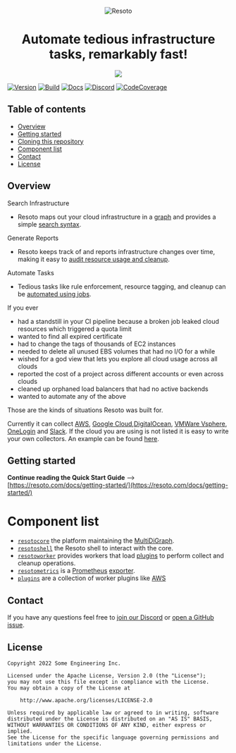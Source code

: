 <p align="center"><img src="https://raw.githubusercontent.com/someengineering/resoto/main/misc/resoto_200.png" alt="Resoto"/>
<h1 align="center">Automate tedious infrastructure tasks, remarkably fast!</h1></p>

<p align="center"><img src="https://raw.githubusercontent.com/someengineering/resoto/main/misc/resoto_banner.png" /></p>

[![Version](https://img.shields.io/github/v/tag/someengineering/resoto?label=latest)](https://github.com/someengineering/resoto/tags/)
[![Build](https://img.shields.io/github/workflow/status/someengineering/resoto/Build%20Docker%20Images/main)](https://github.com/someengineering/resoto/commits/main)
[![Docs](https://img.shields.io/badge/docs-latest-<COLOR>.svg)](https://resoto.com/docs)
[![Discord](https://img.shields.io/discord/778029408132923432?label=discord)](https://discord.gg/someengineering)
[![CodeCoverage](https://img.shields.io/codecov/c/github/someengineering/resoto?token=ZEZW5JAR5J)](https://app.codecov.io/gh/someengineering/resoto/)

## Table of contents

* [Overview](#overview)
* [Getting started](#getting-started)
* [Cloning this repository](#cloning-this-repository)
* [Component list](#component-list)
* [Contact](#contact)
* [License](#license)


## Overview
Search Infrastructure
* Resoto maps out your cloud infrastructure in a [graph](https://resoto.com/docs/concepts/graph) and provides a simple [search syntax](https://resoto.com/docs/concepts/search).

Generate Reports
* Resoto keeps track of and reports infrastructure changes over time, making it easy to [audit resource usage and cleanup](https://resoto.com/docs/concepts/search/aggregation).

Automate Tasks
* Tedious tasks like rule enforcement, resource tagging, and cleanup can be [automated using jobs](https://resoto.com/docs/concepts/automation/job).


If you ever
* had a standstill in your CI pipeline because a broken job leaked cloud resources which triggered a quota limit
* wanted to find all expired certificate
* had to change the tags of thousands of EC2 instances
* needed to delete all unused EBS volumes that had no I/O for a while
* wished for a god view that lets you explore all cloud usage across all clouds
* reported the cost of a project across different accounts or even across clouds
* cleaned up orphaned load balancers that had no active backends
* wanted to automate any of the above

Those are the kinds of situations Resoto was built for.

Currently it can collect [AWS](plugins/aws/), [Google Cloud](plugins/gcp/),[DigitalOcean](plugins/digitalocean/), [VMWare Vsphere](plugins/vsphere/), [OneLogin](plugins/onelogin/) and [Slack](plugins/slack/). If the cloud you are using is not listed it is easy to write your own collectors. An example can be found [here](plugins/example_collector/).

## Getting started

**Continue reading the Quick Start Guide**
--> [https://resoto.com/docs/getting-started/](https://resoto.com/docs/getting-started/)


# Component list
- [`resotocore`](resotocore/) the platform maintaining the [MultiDiGraph](https://en.wikipedia.org/wiki/Multigraph#Directed_multigraph_(edges_with_own_identity)).
- [`resotoshell`](resotoshell/) the Resoto shell to interact with the core.
- [`resotoworker`](resotoworker/) provides workers that load [plugins](plugins/) to perform collect and cleanup operations.
- [`resotometrics`](resotometrics/) is a [Prometheus](https://prometheus.io/) [exporter](https://prometheus.io/docs/instrumenting/exporters/).
- [`plugins`](plugins/) are a collection of worker plugins like [AWS](plugins/aws/)


## Contact
If you have any questions feel free to [join our Discord](https://discord.gg/someengineering) or [open a GitHub issue](https://github.com/someengineering/resoto/issues/new).


## License
```
Copyright 2022 Some Engineering Inc.

Licensed under the Apache License, Version 2.0 (the "License");
you may not use this file except in compliance with the License.
You may obtain a copy of the License at

    http://www.apache.org/licenses/LICENSE-2.0

Unless required by applicable law or agreed to in writing, software
distributed under the License is distributed on an "AS IS" BASIS,
WITHOUT WARRANTIES OR CONDITIONS OF ANY KIND, either express or implied.
See the License for the specific language governing permissions and
limitations under the License.
```
